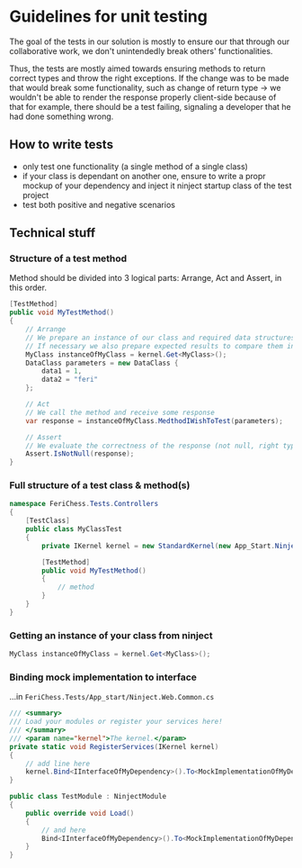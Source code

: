 # Guidelines for unit testing

The goal of the tests in our solution is mostly to ensure our that through our collaborative work, we don't unintendedly
break others' functionalities.

Thus, the tests are mostly aimed towards ensuring methods to return correct types and throw the right exceptions.
If the change was to be made that would break some functionality, such as change of return type -> we wouldn't be able to render
the response properly client-side because of that for example, there should be a test failing, signaling a developer that he had
done something wrong.

## How to write tests

* only test one functionality (a single method of a single class)
* if your class is dependant on another one, ensure to write a propr mockup of your dependency and inject it ninject startup class of the test project
* test both positive and negative scenarios

## Technical stuff

### Structure of a test method

Method should be divided into 3 logical parts: Arrange, Act and Assert, in this order.

```C#
[TestMethod]
public void MyTestMethod()
{
    // Arrange
    // We prepare an instance of our class and required data structures we need to pass in its method we wish to test
    // If necessary we also prepare expected results to compare them in the next step
    MyClass instanceOfMyClass = kernel.Get<MyClass>();
    DataClass parameters = new DataClass {
        data1 = 1,
        data2 = "feri"
    };

    // Act
    // We call the method and receive some response
    var response = instanceOfMyClass.MedthodIWishToTest(parameters);

    // Assert
    // We evaluate the correctness of the response (not null, right type, right data, correct exception thrown if negative scenario)
    Assert.IsNotNull(response);
}
```

### Full structure of a test class & method(s)

```C#
namespace FeriChess.Tests.Controllers
{
    [TestClass]
    public class MyClassTest
    {
        private IKernel kernel = new StandardKernel(new App_Start.NinjectWebCommon.TestModule());

        [TestMethod]
        public void MyTestMethod()
        {
            // method
        }
    }
}
```

### Getting an instance of your class from ninject

```C#
MyClass instanceOfMyClass = kernel.Get<MyClass>();
```

### Binding mock implementation to interface

...in `FeriChess.Tests/App_start/Ninject.Web.Common.cs`

```C#
/// <summary>
/// Load your modules or register your services here!
/// </summary>
/// <param name="kernel">The kernel.</param>
private static void RegisterServices(IKernel kernel)
{
    // add line here
    kernel.Bind<IInterfaceOfMyDependency>().To<MockImplementationOfMyDependency>().InSingletonScope();
}

public class TestModule : NinjectModule
{
    public override void Load()
    {
        // and here
        Bind<IInterfaceOfMyDependency>().To<MockImplementationOfMyDependency>().InSingletonScope();
    }
}
```
